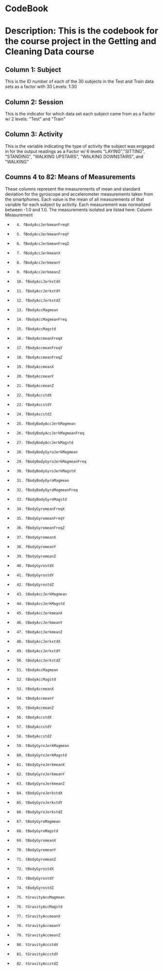 CodeBook
========================================================

# Description: This is the codebook for the course project in the Getting and Cleaning Data course #

## Column 1: Subject ##
This is the ID number of each of the 30 subjects in the Test and Train data sets as a factor with 30 Levels: 1:30

## Column 2: Session ##
This is the indicator for which data set each subject came from as a Factor w/ 2 levels: "Test" and "Train"

## Column 3: Activity ##
This is the variable indicating the type of activity the subject was engaged in for the output readings as a Factor w/ 6 levels "LAYING","SITTING", "STANDING", "WALKING UPSTAIRS", "WALKING DOWNSTAIRS", and "WALKING"

## Coumns 4 to 82: Means of Measurements ##
These columns represent the measurements of mean and standard deviation for the gyroscope and accelerometer measurements taken from the smartphones. Each value is the mean of all measurements of that variable for each subject by activity. Each measurement was normalized between -1.0 and 1.0. The measurements isolated are listed here: 
Column        Measurement
*       4. fBodyAccJerkmeanFreqX
*       5. fBodyAccJerkmeanFreqY
*       6. fBodyAccJerkmeanFreqZ
*       7. fBodyAccJerkmeanX
*       8. fBodyAccJerkmeanY
*       9. fBodyAccJerkmeanZ
*       10. fBodyAccJerkstdX
*       11. fBodyAccJerkstdY
*       12. fBodyAccJerkstdZ
*       13. fBodyAccMagmean
*       14. fBodyAccMagmeanFreq
*       15. fBodyAccMagstd
*       16. fBodyAccmeanFreqX
*       17. fBodyAccmeanFreqY
*       18. fBodyAccmeanFreqZ
*       19. fBodyAccmeanX
*       20. fBodyAccmeanY
*       21. fBodyAccmeanZ
*       22. fBodyAccstdX
*       23. fBodyAccstdY
*       24. fBodyAccstdZ
*       25. fBodyBodyAccJerkMagmean
*       26. fBodyBodyAccJerkMagmeanFreq
*       27. fBodyBodyAccJerkMagstd
*       28. fBodyBodyGyroJerkMagmean
*       29. fBodyBodyGyroJerkMagmeanFreq
*       30. fBodyBodyGyroJerkMagstd
*       31. fBodyBodyGyroMagmean
*       32. fBodyBodyGyroMagmeanFreq
*       33. fBodyBodyGyroMagstd
*       34. fBodyGyromeanFreqX
*       35. fBodyGyromeanFreqY
*       36. fBodyGyromeanFreqZ
*       37. fBodyGyromeanX
*       38. fBodyGyromeanY
*       39. fBodyGyromeanZ
*       40. fBodyGyrostdX
*       41. fBodyGyrostdY
*       42. fBodyGyrostdZ
*       43. tBodyAccJerkMagmean
*       44. tBodyAccJerkMagstd
*       45. tBodyAccJerkmeanX
*       46. tBodyAccJerkmeanY
*       47. tBodyAccJerkmeanZ
*       48. tBodyAccJerkstdX
*       49. tBodyAccJerkstdY
*       50. tBodyAccJerkstdZ
*       51. tBodyAccMagmean
*       52. tBodyAccMagstd
*       53. tBodyAccmeanX
*       54. tBodyAccmeanY
*       55. tBodyAccmeanZ
*       56. tBodyAccstdX
*       57. tBodyAccstdY
*       58. tBodyAccstdZ
*       59. tBodyGyroJerkMagmean
*       60. tBodyGyroJerkMagstd
*       61. tBodyGyroJerkmeanX
*       62. tBodyGyroJerkmeanY
*       63. tBodyGyroJerkmeanZ
*       64. tBodyGyroJerkstdX
*       65. tBodyGyroJerkstdY
*       66. tBodyGyroJerkstdZ
*       67. tBodyGyroMagmean
*       68. tBodyGyroMagstd
*       69. tBodyGyromeanX
*       70. tBodyGyromeanY
*       71. tBodyGyromeanZ
*       72. tBodyGyrostdX
*       73. tBodyGyrostdY
*       74. tBodyGyrostdZ
*       75. tGravityAccMagmean
*       76. tGravityAccMagstd
*       77. tGravityAccmeanX
*       78. tGravityAccmeanY
*       79. tGravityAccmeanZ
*       80. tGravityAccstdX
*       81. tGravityAccstdY
*       82. tGravityAccstdZ
